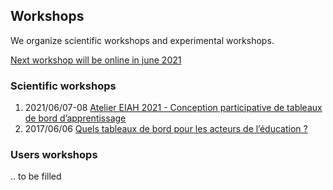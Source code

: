 ## Workshops

We organize scientific workshops and experimental workshops.

[Next workshop will be online in june 2021](https://padlad.github.io/EIAH2021/)

### Scientific workshops
1. 2021/06/07-08 [Atelier EIAH 2021 - Conception participative de tableaux de bord d’apprentissage](https://padlad.github.io/EIAH2021/)
2. 2017/06/06 [Quels tableaux de bord pour les acteurs de l’éducation ?](https://tbeiah17.wordpress.com/)

### Users workshops
.. to be filled
